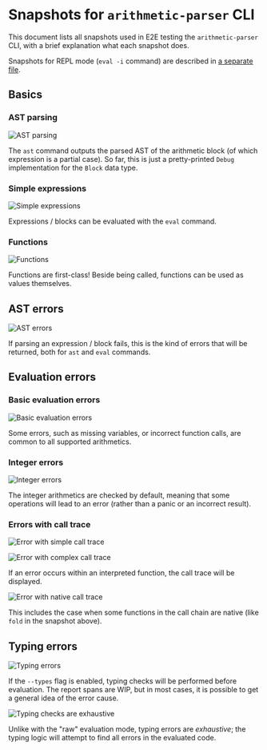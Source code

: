 # Snapshots for `arithmetic-parser` CLI

This document lists all snapshots used in E2E testing the `arithmetic-parser` CLI,
with a brief explanation what each snapshot does.

Snapshots for REPL mode (`eval -i` command) are described in [a separate file](repl/README.md).

## Basics

### AST parsing

![AST parsing](ast.svg)

The `ast` command outputs the parsed AST of the arithmetic block
(of which expression is a partial case). So far, this is just a pretty-printed
`Debug` implementation for the `Block` data type.

### Simple expressions

![Simple expressions](simple.svg)

Expressions / blocks can be evaluated with the `eval` command.

### Functions

![Functions](functions.svg)

Functions are first-class! Beside being called, functions can be used as values
themselves.

## AST errors

![AST errors](errors-ast.svg)

If parsing an expression / block fails, this is the kind of errors that will be returned,
both for `ast` and `eval` commands.

## Evaluation errors

### Basic evaluation errors

![Basic evaluation errors](errors-basic.svg)

Some errors, such as missing variables, or incorrect function calls, are common
to all supported arithmetics.

### Integer errors

![Integer errors](errors-int.svg)

The integer arithmetics are checked by default, meaning that some operations will
lead to an error (rather than a panic or an incorrect result).

### Errors with call trace

![Error with simple call trace](errors-call-trace.svg)

![Error with complex call trace](errors-complex-call-trace.svg)

If an error occurs within an interpreted function, the call trace will be displayed.

![Error with native call trace](errors-native-call-trace.svg)

This includes the case when some functions in the call chain are native
(like `fold` in the snapshot above).

## Typing errors

![Typing errors](errors-typing.svg)

If the `--types` flag is enabled, typing checks will be performed before evaluation.
The report spans are WIP, but in most cases, it is possible to get a general idea
of the error cause.

![Typing checks are exhaustive](errors-typing-multiple.svg)

Unlike with the "raw" evaluation mode, typing errors are *exhaustive*; the typing
logic will attempt to find all errors in the evaluated code.
